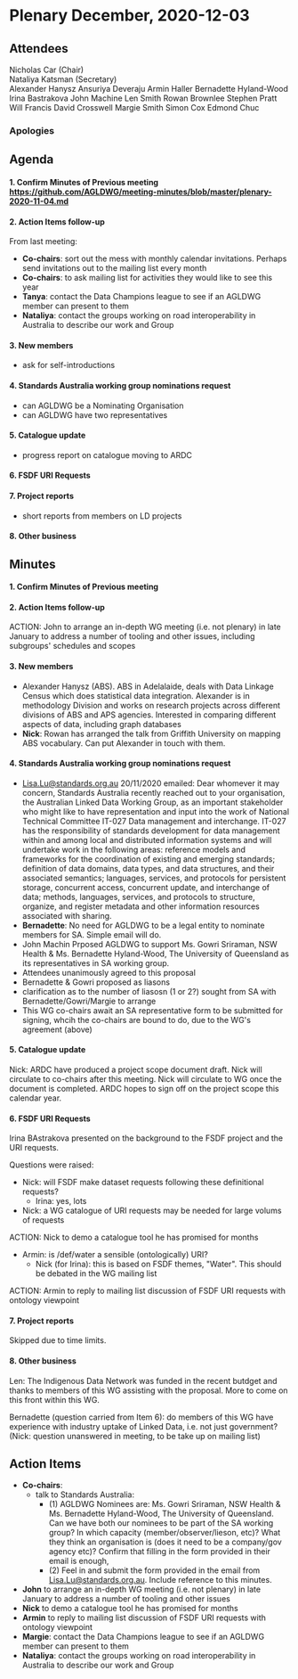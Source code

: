# Plenary December, 2020-12-03

## Attendees
Nicholas Car (Chair)  
Nataliya Katsman (Secretary)  
Alexander Hanysz
Ansuriya Deveraju
Armin Haller
Bernadette Hyland-Wood
Irina Bastrakova
John Machine
Len Smith
Rowan Brownlee
Stephen Pratt
Will Francis
David Crosswell
Margie Smith
Simon Cox
Edmond Chuc  

### Apologies


## Agenda
#### 1. Confirm Minutes of Previous meeting https://github.com/AGLDWG/meeting-minutes/blob/master/plenary-2020-11-04.md
#### 2. Action Items follow-up
From last meeting:
* **Co-chairs**: sort out the mess with monthly calendar invitations. Perhaps send invitations out to the mailing list every month
* **Co-chairs**: to ask mailing list for activities they would like to see this year
* **Tanya**: contact the Data Champions league to see if an AGLDWG member can present to them
* **Nataliya**: contact the groups working on road interoperability in Australia to describe our work and Group
#### 3. New members
  * ask for self-introductions
#### 4.  Standards Australia working group nominations request
  * can AGLDWG be a Nominating Organisation
  * can AGLDWG have two representatives  
#### 5. Catalogue update
  * progress report on catalogue moving to ARDC
#### 6. FSDF URI Requests
#### 7. Project reports
  * short reports from members on LD projects
#### 8. Other business

## Minutes
#### 1. Confirm Minutes of Previous meeting 


#### 2. Action Items follow-up
ACTION: John to arrange an in-depth WG meeting (i.e. not plenary) in late January to address a number of tooling and other issues, including subgroups' schedules and scopes 

#### 3. New members
* Alexander Hanysz (ABS). ABS in Adelalaide, deals with Data Linkage Census which does statistical data integration. Alexander is  in methodology Division and works on research projects across different divisions of ABS and APS agencies. Interested in comparing different aspects of data, including graph databases 
* **Nick**: Rowan has arranged the talk from Griffith University on mapping ABS vocabulary. Can put Alexander in touch with them.

#### 4. Standards Australia working group nominations request
*  Lisa.Lu@standards.org.au 20/11/2020 emailed: Dear whomever it may concern, Standards Australia recently reached out to your organisation, the Australian Linked Data Working Group, as an important stakeholder who might like to have representation and input into the work of National Technical Committee IT-027 Data management and interchange. IT-027 has the responsibility of standards development for data management within and among local and distributed information systems and will undertake work in the following areas: reference models and frameworks for the coordination of existing and emerging standards; definition of data domains, data types, and data structures, and their associated semantics; languages, services, and protocols for persistent storage, concurrent access, concurrent update, and interchange of data; methods, languages, services, and protocols to structure, organize, and register metadata and other information resources associated with sharing.
* **Bernadette**: No need for AGLDWG to be a legal entity to nominate members for SA. Simple email will do.
* John Machin Prposed AGLDWG to support Ms. Gowri Sriraman, NSW Health & Ms. Bernadette Hyland-Wood, The University of Queensland as its representatives in SA working group.
* Attendees unanimously agreed to this proposal
* Bernadette & Gowri proposed as liasons
* clarification as to the number of liasosn (1 or 2?) sought from SA with Bernadette/Gowri/Margie to arrange
* This WG co-chairs await an SA representative form to be submitted for signing, whcih the co-chairs are bound to do, due to the WG's agreement (above)

#### 5. Catalogue update
Nick: ARDC have produced a project scope document draft. Nick will circulate to co-chairs after this meeting. Nick will circulate to WG once the document is completed. ARDC hopes to sign off on the project scope this calendar year.

#### 6. FSDF URI Requests
Irina BAstrakova presented on the background to the FSDF project and the URI requests.

Questions were raised:
* Nick: will FSDF make dataset requests following these definitional requests?
    * Irina: yes, lots
* Nick: a WG catalogue of URI requests may be needed for large volums of requests

ACTION: Nick to demo a catalogue tool he has promised for months

* Armin: is /def/water a sensible (ontologically) URI?
    * Nick (for Irina): this is based on FSDF themes, "Water". This should be debated in the WG mailing list
   
ACTION: Armin to reply to mailing list discussion of FSDF URI requests with ontology viewpoint

#### 7. Project reports
Skipped due to time limits.

#### 8. Other business
Len: The Indigenous Data Network was funded in the recent butdget and thanks to members of this WG assisting with the proposal. More to come on this front within this WG.

Bernadette (question carried from Item 6): do members of this WG have experience with industry uptake of Linked Data, i.e. not just government?  
(Nick: question unanswered in meeting, to be take up on mailing list)

## Action Items
* **Co-chairs**: 
    * talk to Standards Australia: 
        * (1) AGLDWG Nominees are: Ms. Gowri Sriraman, NSW Health & Ms. Bernadette Hyland-Wood, The University of Queensland. Can we have both our nominees to be part of the SA working group? In which capacity (member/observer/lieson, etc)? What they think an organisation is (does it need to be a company/gov agency etc)? Confirm that filling in the form provided in their email is enough, 
        * (2) Feel in and submit the form provided in the email from Lisa.Lu@standards.org.au. Include reference to this minutes.
* **John** to arrange an in-depth WG meeting (i.e. not plenary) in late January to address a number of tooling and other issues
* **Nick** to demo a catalogue tool he has promised for months
* **Armin** to reply to mailing list discussion of FSDF URI requests with ontology viewpoint
* **Margie**: contact the Data Champions league to see if an AGLDWG member can present to them
* **Nataliya**: contact the groups working on road interoperability in Australia to describe our work and Group

